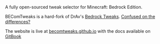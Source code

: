 A fully open-sourced tweak selector for Minecraft: Bedrock Edition.

BEComTweaks is a hard-fork of DrAv's [Bedrock Tweaks](https://bedrocktweaks.net). [Confused on the differences?](https://becomtweaks.gitbook.io/docs/who-are-we#what-is-the-difference-between-bedrocktweaks-and-becomtweaks)

The website is live at [becomtweaks.github.io](https://becomtweaks.github.io) with the docs available on [GitBook](https://becomtweaks.gitbook.io/docs)